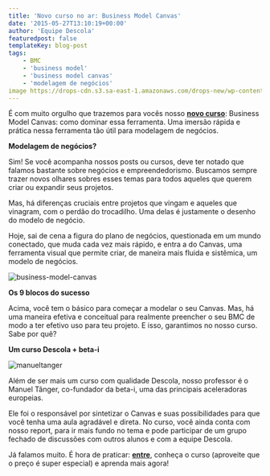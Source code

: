 ```yaml
---
title: 'Novo curso no ar: Business Model Canvas'
date: '2015-05-27T13:10:19+00:00'
author: 'Equipe Descola'
featuredpost: false
templateKey: blog-post
tags:
    - BMC
    - 'business model'
    - 'business model canvas'
    - 'modelagem de negócios'
image https://drops-cdn.s3.sa-east-1.amazonaws.com/drops-new/wp-content/uploads/2015/05/27131019/business-model-canvas2-150x150.jpg
---
```

É com muito orgulho que trazemos para vocês nosso [**novo curso**](http://http://descola.org/curso/14/business-model-canvas): Business Model Canvas: como dominar essa ferramenta. Uma imersão rápida e prática nessa ferramenta tão útil para modelagem de negócios.

**Modelagem de negócios?**

Sim! Se você acompanha nossos posts ou cursos, deve ter notado que falamos bastante sobre negócios e empreendedorismo. Buscamos sempre trazer novos olhares sobres esses temas para todos aqueles que querem criar ou expandir seus projetos.

Mas, há diferenças cruciais entre projetos que vingam e aqueles que vinagram, com o perdão do trocadilho. Uma delas é justamente o desenho do modelo de negócio.

Hoje, sai de cena a figura do plano de negócios, questionada em um mundo conectado, que muda cada vez mais rápido, e entra a do Canvas, uma ferramenta visual que permite criar, de maneira mais fluida e sistêmica, um modelo de negócios.

![business-model-canvas](https://descola.org/drops/wp-content/uploads/2015/05/business-model-canvas.png)

**Os 9 blocos do sucesso**

Acima, você tem o básico para começar a modelar o seu Canvas. Mas, há uma maneira efetiva e conceitual para realmente preencher o seu BMC de modo a ter efetivo uso para teu projeto. E isso, garantimos no nosso curso. Sabe por quê?

**Um curso Descola + beta-i**

![manueltanger](https://descola.org/drops/wp-content/uploads/2015/05/manueltanger-1024x652.png)

Além de ser mais um curso com qualidade Descola, nosso professor é o Manuel Tânger, co-fundador da beta-i, uma das principais aceleradoras europeias.

Ele foi o responsável por sintetizar o Canvas e suas possibilidades para que você tenha uma aula agradável e direta. No curso, você ainda conta com nosso report, para ir mais fundo no tema e pode participar de um grupo fechado de discussões com outros alunos e com a equipe Descola.

Já falamos muito. É hora de praticar: [**entre**](http://http://descola.org/curso/14/business-model-canvas), conheça o curso (aproveite que o preço é super especial) e aprenda mais agora!